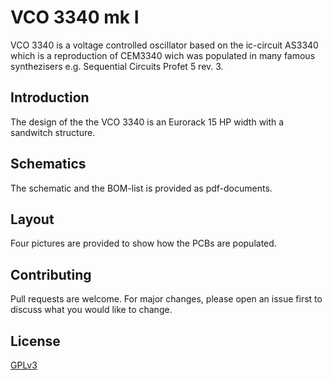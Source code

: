 # VCO 3340 mk I
VCO 3340 is a voltage controlled oscillator based on the ic-circuit AS3340 which is a reproduction of CEM3340 wich was populated in many famous synthezisers e.g. Sequential Circuits Profet 5 rev. 3.

## Introduction
The design of the the VCO 3340 is an Eurorack 15 HP width with a sandwitch structure.

## Schematics
The schematic and the BOM-list is provided as pdf-documents.

## Layout
Four pictures are provided to show how the PCBs are populated.

## Contributing
Pull requests are welcome. For major changes, please open an issue first
to discuss what you would like to change.

## License
[GPLv3](https://www.gnu.org/licenses/gpl-3.0.en.html)
